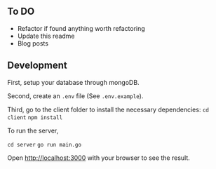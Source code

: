 ## To DO

- Refactor if found anything worth refactoring
- Update this readme
- Blog posts

## Development

First, setup your database through mongoDB.

Second, create an `.env` file (See `.env.example`).

Third, go to the client folder to install the necessary dependencies:
``
cd client
``
``
npm install
``

To run the server, 

``
cd server
``
``
go run main.go
``

Open [http://localhost:3000](http://localhost:3000) with your browser to see the result.

